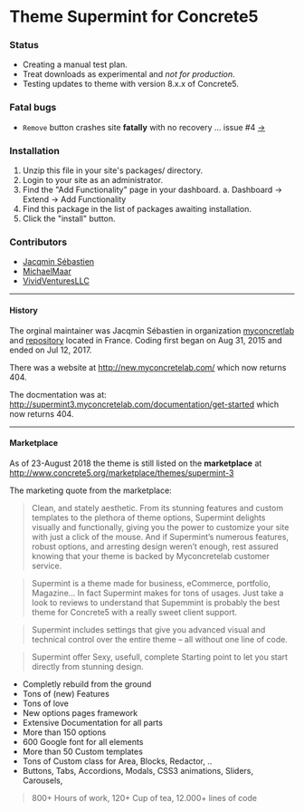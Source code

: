 # Theme Supermint for Concrete5

### Status
* Creating a manual test plan.
* Treat downloads as experimental and *not for production*.
* Testing updates to theme with version 8.x.x of Concrete5.

### Fatal bugs
* `Remove` button crashes site __fatally__ with no recovery ...  issue #4 [->](https://github.com/VividVenturesLLC/theme_supermint/issues/4)

### Installation
1. Unzip this file in your site's packages/ directory.
2. Login to your site as an administrator.
3. Find the "Add Functionality" page in your dashboard.
   a. Dashboard -> Extend -> Add Functionality 
4. Find this package in the list of packages awaiting installation.
5. Click the "install" button.


### Contributors
*  [Jacqmin Sébastien](https://github.com/myconcretelab)
*  [MichaelMaar](https://github.com/MichaelMaar/theme_supermint)
*  [VividVenturesLLC](https://github.com/VividVenturesLLC/theme_supermint)

-----

#### History

The orginal maintainer was Jacqmin Sébastien in organization [myconcretlab](https://github.com/myconcretelab) and [repository](https://github.com/myconcretelab/theme_supermint) located in France. Coding first began on Aug 31, 2015 and ended on Jul 12, 2017.

There was a website at
http://new.myconcretelab.com/
which now returns 404.

The docmentation was at:
http://supermint3.myconcretelab.com/documentation/get-started
which now returns 404.

-----
#### Marketplace
As of 23-August 2018 the theme is  still listed on the __marketplace__ at
http://www.concrete5.org/marketplace/themes/supermint-3

The marketing quote from the marketplace:

> Clean, and stately aesthetic. From its stunning features and custom templates to the plethora of theme options, Supermint delights visually and functionally, giving you the power to customize your site with just a click of the mouse. And if Supermint’s numerous features, robust options, and arresting design weren’t enough, rest assured knowing that your theme is backed by Myconcretelab customer service.

> Supermint is a theme made for business, eCommerce, portfolio, Magazine... In fact Supermint makes for tons of usages. Just take a look to reviews to understand that Supemmint is probably the best theme for Concrete5 with a really sweet client support.

> Supermint includes settings that give you advanced visual and technical control over the entire theme – all without one line of code.

> Supermint offer Sexy, usefull, complete Starting point to let you start directly from stunning design.

* Completly rebuild from the ground
* Tons of (new) Features
* Tons of love
* New options pages framework
* Extensive Documentation for all parts
* More than 150 options
* 600 Google font for all elements
* More than 50 Custom templates
* Tons of Custom class for Area, Blocks, Redactor, ..
* Buttons, Tabs, Accordions, Modals, CSS3 animations, Sliders, Carousels, 

> 800+ Hours of work, 120+ Cup of tea, 12.000+ lines of code